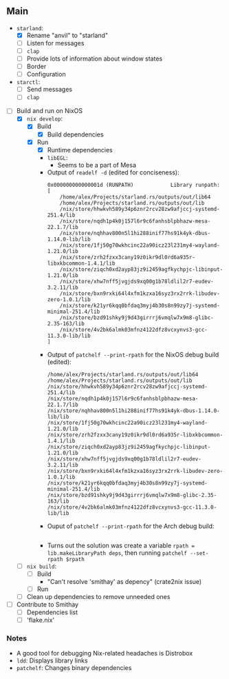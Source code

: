 ## Main

- `starland`:
    - [x] Rename "anvil" to "starland"
    - [ ] Listen for messages
    - [ ] `clap`
    - [ ] Provide lots of information about window states
    - [ ] Border
    - [ ] Configuration
- `starctl`:
    - [ ] Send messages
    - [ ] `clap`
- [ ] Build and run on NixOS
    - [x] `nix develop`:
        - [x] Build
            - [x] Build dependencies
        - [x] Run
            - [x] Runtime dependencies
            - `libEGL`:
                - Seems to be a part of Mesa
            - Output of `readelf -d` (edited for conciseness):
                ```
                0x000000000000001d (RUNPATH)            Library runpath: [
                    /home/alex/Projects/starland.rs/outputs/out/lib64
                    /home/alex/Projects/starland.rs/outputs/out/lib
                    /nix/store/hhwkvh589y34p6znr2rcv28zw9afjccj-systemd-251.4/lib
                    /nix/store/nqdh1p4k0j157l6r9c6fanhsblpbhazw-mesa-22.1.7/lib
                    /nix/store/nqhhav800n5l1hi288inif77hs91k4yk-dbus-1.14.0-lib/lib
                    /nix/store/1fj50g70wkhcinc22a90icz23l231my4-wayland-1.21.0/lib
                    /nix/store/zrh2fzxx3cany19z0ikr9dl0rd6a935r-libxkbcommon-1.4.1/lib
                    /nix/store/ziqch0xd2ayp83jz9i2459agfkychpjc-libinput-1.21.0/lib
                    /nix/store/xhw7nff5jvgjds9xq00g1b78ldlil2r7-eudev-3.2.11/lib
                    /nix/store/bxn9rxki64l4xfm1kzxa16syz3rx2rrk-libudev-zero-1.0.1/lib
                    /nix/store/k21yr6kqq0bfdaq3myj4b30s8n99zy7j-systemd-minimal-251.4/lib
                    /nix/store/bzd91shky9j9d43girrrj6vmqlw7x9m8-glibc-2.35-163/lib
                    /nix/store/4v2bk6almk03mfnz4122dfz8vcxynvs3-gcc-11.3.0-lib/lib
                ]
                ```
            - Output of `patchelf --print-rpath` for the NixOS debug build (edited):
                ```
                /home/alex/Projects/starland.rs/outputs/out/lib64
                /home/alex/Projects/starland.rs/outputs/out/lib
                /nix/store/hhwkvh589y34p6znr2rcv28zw9afjccj-systemd-251.4/lib
                /nix/store/nqdh1p4k0j157l6r9c6fanhsblpbhazw-mesa-22.1.7/lib
                /nix/store/nqhhav800n5l1hi288inif77hs91k4yk-dbus-1.14.0-lib/lib
                /nix/store/1fj50g70wkhcinc22a90icz23l231my4-wayland-1.21.0/lib
                /nix/store/zrh2fzxx3cany19z0ikr9dl0rd6a935r-libxkbcommon-1.4.1/lib
                /nix/store/ziqch0xd2ayp83jz9i2459agfkychpjc-libinput-1.21.0/lib
                /nix/store/xhw7nff5jvgjds9xq00g1b78ldlil2r7-eudev-3.2.11/lib
                /nix/store/bxn9rxki64l4xfm1kzxa16syz3rx2rrk-libudev-zero-1.0.1/lib
                /nix/store/k21yr6kqq0bfdaq3myj4b30s8n99zy7j-systemd-minimal-251.4/lib
                /nix/store/bzd91shky9j9d43girrrj6vmqlw7x9m8-glibc-2.35-163/lib
                /nix/store/4v2bk6almk03mfnz4122dfz8vcxynvs3-gcc-11.3.0-lib/lib
                ```
            - Ouput of `patchelf --print-rpath` for the Arch debug build:
                ```

                ```
            - Turns out the solution was create a variable `rpath = lib.makeLibraryPath deps`, then running `patchelf --set-rpath $rpath`
    - [ ] `nix build`:
        - [ ] Build
            - "Can't resolve 'smithay' as depency" (crate2nix issue)
        - [ ] Run
    - [ ] Clean up dependencies to remove unneeded ones
- [ ] Contribute to Smithay
    - [ ] Dependencies list
    - [ ] 'flake.nix'

### Notes

- A good tool for debugging Nix-related headaches is Distrobox
- `ldd`: Displays library links
- `patchelf`: Changes binary dependencies